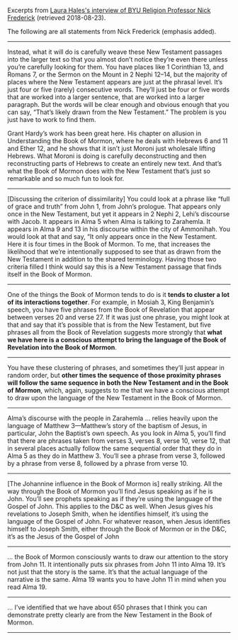 
Excerpts from [Laura Hales's interview of BYU Religion Professor Nick Frederick](https://secure-hwcdn.libsyn.com/p/0/7/1/071b742fffedb4b4/LDSP_Nick_Frederick_Intertextuality.pdf?c_id=22467694&cs_id=22467694&expiration=1535077122&hwt=006d6fe5e116088a72c49cc1d0ee690b) (retrieved 2018-08-23).

The following are all statements from Nick Frederick (emphasis added).

---

Instead, what it will do is carefully weave these New Testament passages into the larger text so that you almost don’t notice they’re even there unless you’re carefully looking for them. You have places like 1 Corinthian 13, and Romans 7, or the Sermon on the Mount in 2 Nephi 12–14, but the majority of places where the New Testament appears are just at the phrasal level. It’s just four or five (rarely) consecutive words. They’ll just be four or five words that are worked into a larger sentence, that are worked into a larger paragraph. But the words will be clear enough and obvious enough that you can say, “That’s likely drawn from the New Testament.” The problem is you just have to work to find
them.

Grant Hardy’s work has been great here. His chapter on allusion in Understanding the Book of Mormon, where he deals with Hebrews 6 and 11 and Ether 12, and he shows that it isn’t just Moroni just wholesale lifting Hebrews. What Moroni is doing is carefully deconstructing and then reconstructing parts of Hebrews to create an entirely new text. And that’s what the Book of Mormon does with the New Testament that’s just so remarkable and so much fun to look for.

---

[Discussing the criterion of dissimilarity] You could look at a phrase like “full of grace and truth” from John 1, from John’s prologue. That appears only once in the New Testament, but yet it appears in 2 Nephi 2, Lehi’s discourse with Jacob. It appears in Alma 5 when Alma is talking to Zarahemla. It appears in Alma 9 and 13 in his discourse within the city of Ammonihah. You would look at that and say, “It only appears once in the New Testament. Here it is four times in the Book of Mormon. To me, that increases the likelihood that we’re intentionally supposed to see that as drawn from the New Testament in addition to the shared terminology. Having those two criteria filled I think would say this is a New Testament passage that finds itself in the Book of Mormon.

---

One of the things the Book of Mormon tends to do is it **tends to cluster a lot of its interactions together**. For example, in Mosiah 3, King Benjamin’s speech, you have five phrases from the Book of Revelation that appear between verses 20 and verse 27. If it was just one phrase, you might look at that and say that it’s possible that is from the New Testament, but five phrases all from the Book of Revelation suggests more strongly that **what we have here is a conscious attempt to bring the language of the Book of Revelation into the Book of Mormon**.

---

You have these clustering of phrases, and sometimes they’ll just appear in random order, but **other times the sequence of those proximity phrases will follow the same sequence in both the New Testament and in the Book of Mormon**, which, again, suggests to me that we have a conscious attempt to draw upon the language of the New Testament in the Book of Mormon.

---

Alma’s discourse with the people in Zarahemla ... relies heavily upon the language of Matthew 3—Matthew’s story of the baptism of Jesus, in particular, John the Baptist’s own speech. As you look in Alma 5, you’ll find that there are phrases taken from verses 3, verses 8, verse 10, verse 12, that in several places actually follow the same sequential order that they do in Alma 5 as they do in Matthew 3.  You’ll see a phrase from verse 3, followed by a phrase from verse 8, followed by a phrase from verse 10.

---

[The Johannine influence in the Book of Mormon is] really striking. All the way through the Book of Mormon you’ll find Jesus speaking as if he is John. You’ll see prophets speaking as if they’re using the language of the Gospel of John.  This applies to the D&C as well. When Jesus gives his revelations to Joseph Smith, when he identifies himself, it’s using the language of the Gospel of John. For whatever reason, when Jesus identifies himself to Joseph Smith, either through the Book of Mormon or in the D&C, it’s as the Jesus of the Gospel of John

---

... the Book of Mormon consciously wants to draw our attention to the story from John 11. It intentionally puts six phrases from John 11 into Alma 19. It’s not just that the story is the same. It’s that the actual language of the narrative is the same. Alma 19 wants you to have John 11 in mind when you read Alma 19.

---

... I’ve identified that we have about 650 phrases that I think you can demonstrate pretty clearly are from the New Testament in the Book of Mormon.

---
